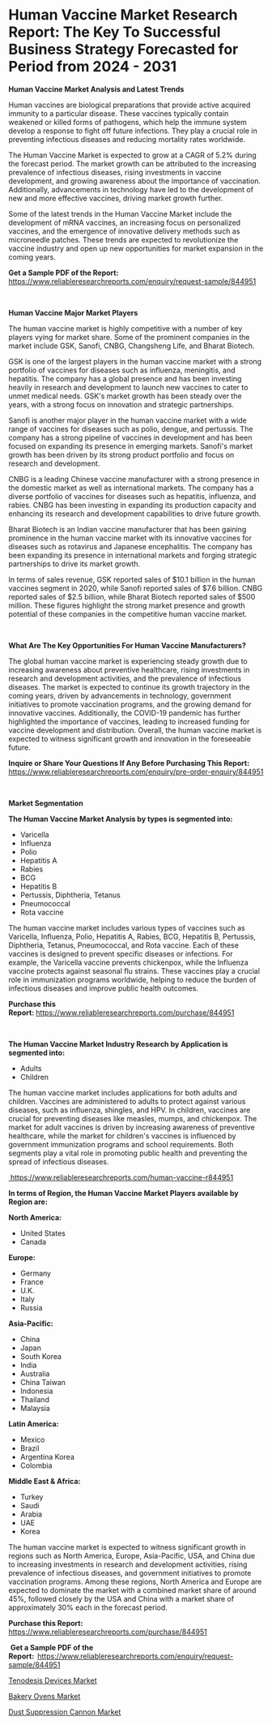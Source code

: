 <p><h1>Human Vaccine Market Research Report: The Key To Successful Business Strategy Forecasted for Period from 2024 - 2031</h1></p><p><strong>Human Vaccine Market Analysis and Latest Trends</strong></p>
<p><p>Human vaccines are biological preparations that provide active acquired immunity to a particular disease. These vaccines typically contain weakened or killed forms of pathogens, which help the immune system develop a response to fight off future infections. They play a crucial role in preventing infectious diseases and reducing mortality rates worldwide.</p><p>The Human Vaccine Market is expected to grow at a CAGR of 5.2% during the forecast period. The market growth can be attributed to the increasing prevalence of infectious diseases, rising investments in vaccine development, and growing awareness about the importance of vaccination. Additionally, advancements in technology have led to the development of new and more effective vaccines, driving market growth further.</p><p>Some of the latest trends in the Human Vaccine Market include the development of mRNA vaccines, an increasing focus on personalized vaccines, and the emergence of innovative delivery methods such as microneedle patches. These trends are expected to revolutionize the vaccine industry and open up new opportunities for market expansion in the coming years.</p></p>
<p><strong>Get a Sample PDF of the Report:&nbsp;</strong> <a href="https://www.reliableresearchreports.com/enquiry/request-sample/844951">https://www.reliableresearchreports.com/enquiry/request-sample/844951</a></p>
<p>&nbsp;</p>
<p><strong>Human Vaccine Major Market Players</strong></p>
<p><p>The human vaccine market is highly competitive with a number of key players vying for market share. Some of the prominent companies in the market include GSK, Sanofi, CNBG, Changsheng Life, and Bharat Biotech.</p><p>GSK is one of the largest players in the human vaccine market with a strong portfolio of vaccines for diseases such as influenza, meningitis, and hepatitis. The company has a global presence and has been investing heavily in research and development to launch new vaccines to cater to unmet medical needs. GSK's market growth has been steady over the years, with a strong focus on innovation and strategic partnerships.</p><p>Sanofi is another major player in the human vaccine market with a wide range of vaccines for diseases such as polio, dengue, and pertussis. The company has a strong pipeline of vaccines in development and has been focused on expanding its presence in emerging markets. Sanofi's market growth has been driven by its strong product portfolio and focus on research and development.</p><p>CNBG is a leading Chinese vaccine manufacturer with a strong presence in the domestic market as well as international markets. The company has a diverse portfolio of vaccines for diseases such as hepatitis, influenza, and rabies. CNBG has been investing in expanding its production capacity and enhancing its research and development capabilities to drive future growth.</p><p>Bharat Biotech is an Indian vaccine manufacturer that has been gaining prominence in the human vaccine market with its innovative vaccines for diseases such as rotavirus and Japanese encephalitis. The company has been expanding its presence in international markets and forging strategic partnerships to drive its market growth.</p><p>In terms of sales revenue, GSK reported sales of $10.1 billion in the human vaccines segment in 2020, while Sanofi reported sales of $7.6 billion. CNBG reported sales of $2.5 billion, while Bharat Biotech reported sales of $500 million. These figures highlight the strong market presence and growth potential of these companies in the competitive human vaccine market.</p></p>
<p>&nbsp;</p>
<p><strong>What Are The Key Opportunities For Human Vaccine Manufacturers?</strong></p>
<p><p>The global human vaccine market is experiencing steady growth due to increasing awareness about preventive healthcare, rising investments in research and development activities, and the prevalence of infectious diseases. The market is expected to continue its growth trajectory in the coming years, driven by advancements in technology, government initiatives to promote vaccination programs, and the growing demand for innovative vaccines. Additionally, the COVID-19 pandemic has further highlighted the importance of vaccines, leading to increased funding for vaccine development and distribution. Overall, the human vaccine market is expected to witness significant growth and innovation in the foreseeable future.</p></p>
<p><strong>Inquire or Share Your Questions If Any Before Purchasing This Report:</strong> <a href="https://www.reliableresearchreports.com/enquiry/pre-order-enquiry/844951">https://www.reliableresearchreports.com/enquiry/pre-order-enquiry/844951</a></p>
<p>&nbsp;</p>
<p><strong>Market Segmentation</strong></p>
<p><strong>The Human Vaccine Market Analysis by types is segmented into:</strong></p>
<p><ul><li>Varicella</li><li>Influenza</li><li>Polio</li><li>Hepatitis A</li><li>Rabies</li><li>BCG</li><li>Hepatitis B</li><li>Pertussis, Diphtheria, Tetanus</li><li>Pneumococcal</li><li>Rota vaccine</li></ul></p>
<p><p>The human vaccine market includes various types of vaccines such as Varicella, Influenza, Polio, Hepatitis A, Rabies, BCG, Hepatitis B, Pertussis, Diphtheria, Tetanus, Pneumococcal, and Rota vaccine. Each of these vaccines is designed to prevent specific diseases or infections. For example, the Varicella vaccine prevents chickenpox, while the Influenza vaccine protects against seasonal flu strains. These vaccines play a crucial role in immunization programs worldwide, helping to reduce the burden of infectious diseases and improve public health outcomes.</p></p>
<p><strong>Purchase this Report:&nbsp;</strong><a href="https://www.reliableresearchreports.com/purchase/844951">https://www.reliableresearchreports.com/purchase/844951</a></p>
<p>&nbsp;</p>
<p><strong>The Human Vaccine Market Industry Research by Application is segmented into:</strong></p>
<p><ul><li>Adults</li><li>Children</li></ul></p>
<p><p>The human vaccine market includes applications for both adults and children. Vaccines are administered to adults to protect against various diseases, such as influenza, shingles, and HPV. In children, vaccines are crucial for preventing diseases like measles, mumps, and chickenpox. The market for adult vaccines is driven by increasing awareness of preventive healthcare, while the market for children's vaccines is influenced by government immunization programs and school requirements. Both segments play a vital role in promoting public health and preventing the spread of infectious diseases.</p></p>
<p><a href="https://www.reliableresearchreports.com/human-vaccine-r844951">&nbsp;https://www.reliableresearchreports.com/human-vaccine-r844951</a></p>
<p><strong>In terms of Region, the Human Vaccine Market Players available by Region are:</strong></p>
<p>
    <p> <strong> North America: </strong>
        <ul>
            <li>United States</li>
            <li>Canada</li>
        </ul>
        </p> 
    <p> <strong> Europe: </strong>
        <ul>
            <li>Germany</li>
            <li>France</li>
            <li>U.K.</li>
            <li>Italy</li>
            <li>Russia</li>
        </ul>
        </p> 
    <p> <strong> Asia-Pacific: </strong>
        <ul>
            <li>China</li>
            <li>Japan</li>
            <li>South Korea</li>
            <li>India</li>
            <li>Australia</li>
            <li>China Taiwan</li>
            <li>Indonesia</li>
            <li>Thailand</li>
            <li>Malaysia</li>
        </ul>
        </p> 
    <p> <strong> Latin America: </strong>
        <ul>
            <li>Mexico</li>
            <li>Brazil</li>
            <li>Argentina Korea</li>
            <li>Colombia</li>
        </ul>
        </p> 
    <p> <strong> Middle East & Africa: </strong>
        <ul>
            <li>Turkey</li>
            <li>Saudi</li>
            <li>Arabia</li>
            <li>UAE</li>
            <li>Korea</li>
        </ul>
    </p>
    </p>
<p><p>The human vaccine market is expected to witness significant growth in regions such as North America, Europe, Asia-Pacific, USA, and China due to increasing investments in research and development activities, rising prevalence of infectious diseases, and government initiatives to promote vaccination programs. Among these regions, North America and Europe are expected to dominate the market with a combined market share of around 45%, followed closely by the USA and China with a market share of approximately 30% each in the forecast period.</p></p>
<p><strong>Purchase this Report: </strong><a href="https://www.reliableresearchreports.com/purchase/844951">https://www.reliableresearchreports.com/purchase/844951</a></p>
<p>&nbsp;<strong>Get a Sample PDF of the Report:&nbsp;&nbsp;</strong><a href="https://www.reliableresearchreports.com/enquiry/request-sample/844951">https://www.reliableresearchreports.com/enquiry/request-sample/844951</a></p>
<p><strong></strong></p>
<p><p><a href="https://view.publitas.com/reportprime-1/tenodesis-devices-market-insights-into-market-cagr-market-trends-and-growth-strategies/">Tenodesis Devices Market</a></p><p><a href="https://www.linkedin.com/pulse/bakery-ovens-market-analysis-its-cagr-segmentation-global-haenc">Bakery Ovens Market</a></p><p><a href="https://www.linkedin.com/pulse/dust-suppression-cannon-market-research-report-its-history-forecast-88cve">Dust Suppression Cannon Market</a></p></p>